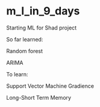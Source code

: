 # m_l_in_9_days
Starting ML for Shad project

So far learned:

Random forest

ARIMA

To learn:

Support Vector Machine Gradience

Long-Short Term Memory

